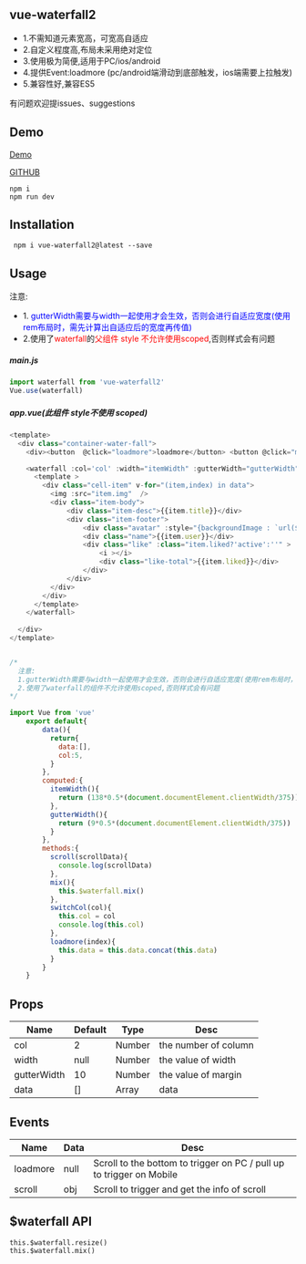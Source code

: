 

## vue-waterfall2
* 1.不需知道元素宽高，可宽高自适应
* 2.自定义程度高,布局未采用绝对定位
* 3.使用极为简便,适用于PC/ios/android
* 4.提供Event:loadmore (pc/android端滑动到底部触发，ios端需要上拉触发) 
* 5.兼容性好,兼容ES5

有问题欢迎提issues、suggestions

## Demo
[Demo](http://47.105.188.15:3001/index.html)

[GITHUB](https://github.com/Rise-Devin/vue-waterfall2)
```
npm i 
npm run dev
```

## Installation
```
 npm i vue-waterfall2@latest --save
```

## Usage
注意:
  *  1.<font color=blue> gutterWidth需要与width一起使用才会生效，否则会进行自适应宽度(使用rem布局时，需先计算出自适应后的宽度再传值)</font>
  *  2.使用了<font color=red>waterfall</font>的<font color=red>父组件 style 不允许使用scoped</font>,否则样式会有问题 
##### main.js
```javascript
import waterfall from 'vue-waterfall2'
Vue.use(waterfall)
```
##### app.vue(此组件 style不使用 scoped)
```javascript
<template>
  <div class="container-water-fall">
    <div><button  @click="loadmore">loadmore</button> <button @click="mix">mix</button> <button @click="switchCol('5')">5列</button> <button @click="switchCol('8')">8列</button> <button @click="switchCol('10')">10列</button> </div>

    <waterfall :col='col' :width="itemWidth" :gutterWidth="gutterWidth"  :data="data"  @loadmore="loadmore"  @scroll="scroll"  >
      <template >
        <div class="cell-item" v-for="(item,index) in data">
          <img :src="item.img"  />
          <div class="item-body">
              <div class="item-desc">{{item.title}}</div>
              <div class="item-footer">
                  <div class="avatar" :style="{backgroundImage : `url(${item.avatar})` }"></div>
                  <div class="name">{{item.user}}</div>
                  <div class="like" :class="item.liked?'active':''" >
                      <i ></i>
                      <div class="like-total">{{item.liked}}</div>  
                  </div>
              </div>
          </div>
        </div>
      </template>
    </waterfall>
    
  </div>
</template>


/*
  注意:
  1.gutterWidth需要与width一起使用才会生效，否则会进行自适应宽度(使用rem布局时，需先计算出自适应后的宽度再传值)
  2.使用了waterfall的组件不允许使用scoped,否则样式会有问题
*/

import Vue from 'vue'
	export default{
	    data(){
	      return{
	        data:[],
	        col:5,
	      }
	    },
	    computed:{
	      itemWidth(){  
	        return (138*0.5*(document.documentElement.clientWidth/375))  #rem布局 计算宽度
	      },
	      gutterWidth(){
	        return (9*0.5*(document.documentElement.clientWidth/375))	#rem布局 计算x轴方向margin(y轴方向的margin自定义在css中即可)
	      }
	    },
	    methods:{
          scroll(scrollData){
            console.log(scrollData)
          },
	      mix(){
	        this.$waterfall.mix()
	      },
	      switchCol(col){
	        this.col = col
	        console.log(this.col)
	      },
	      loadmore(index){
	        this.data = this.data.concat(this.data)
	      }
	    }
	}
```
## <waterfall> Props
Name | Default | Type | Desc
-------- | -------- | -------- | --------
col | 2  | Number |  the number of column
width | null | Number | the value of width 
gutterWidth | 10 | Number | the value of margin
data | [] | Array | data

## <waterfall> Events
Name | Data |   Desc
-------- | --- | -------- 
loadmore | null | Scroll to the bottom to trigger on PC /  pull up to trigger on Mobile  
scroll | obj | Scroll to trigger and get the info of scroll
  
## $waterfall API
```
this.$waterfall.resize()   
this.$waterfall.mix()   
```
